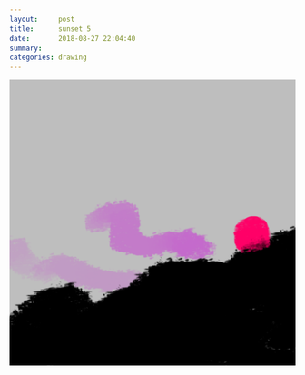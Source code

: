 ```yaml
---
layout:     post
title:      sunset 5
date:       2018-08-27 22:04:40
summary:    
categories: drawing
---
```

![sunset 5](/images/diary/sunset-5.png ".")
